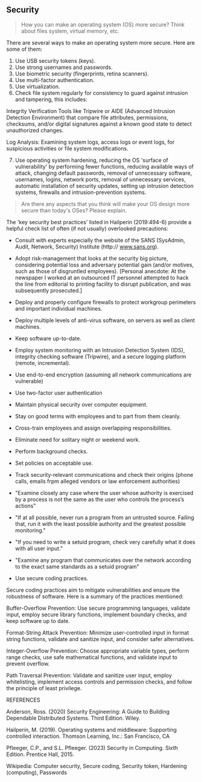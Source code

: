 ## Security 

> How you can make an operating system (OS) more secure? Think about files system, virtual memory, etc.

There are several ways to make an operating system more secure. Here are some of them:

1. Use USB security tokens (keys).
2. Use strong usernames and passwords.
3. Use biometric security (fingerprints, retina scanners).
4. Use multi-factor authentication.
5. Use virtualization.
6. Check file system regularly for consistency to guard against intrusion and tampering, this includes:

Integrity Verification Tools like Tripwire or AIDE (Advanced Intrusion Detection Environment) that compare file attributes, permissions, checksums, and/or digital signatures against a known good state to detect unauthorized changes.

Log Analysis: Examining system logs, access logs or event logs, for suspicious activities or file system modifications.

7. Use operating system hardening, reducing the OS 'surface of vulnerability' by performing fewer functions, reducing available ways of attack, changing default passwords, removal of unnecessary software, usernames, logins, network ports, removal of unnecessary services, automatic installation of security updates, setting up intrusion detection systems, firewalls and intrusion-prevention systems.


> Are there any aspects that you think will make your OS design more secure than today's OSes? Please explain.

The 'key security best practices' listed in Hailperin (2019:494-6) provide a helpful check list of often (if not usually) overlooked precautions:


- Consult with experts especially the website of the SANS (SysAdmin, Audit, Network, Security) Institute (http:// www.sans.org). 

- Adopt risk-management that looks at the security big picture, considering potential loss and adversary potential gain (and/or motives, such as those of disgruntled employees). [Personal anecdote: At the newspaper I worked at an outsourced IT personnel attempted to hack the line from editorial to printing facility to disrupt publication, and was subsequently prosecuted.]

- Deploy and properly configure firewalls to protect workgroup perimeters and important individual machines.

- Deploy multiple levels of anti-virus software, on servers as well as client machines.

- Keep software up-to-date.

- Employ system monitoring with an Intrusion Detection System (IDS), integrity checking software (Tripwire), and a secure logging platform (remote, incremental).

- Use end-to-end encryption (assuming all network communications are vulnerable)

- Use two-factor user authentication

- Maintain physical security over computer equipment.

- Stay on good terms with employees and to part from them cleanly.
- Cross-train employees and assign overlapping responsibilities.
- Eliminate need for solitary night or weekend work.
- Perform background checks.
- Set policies on acceptable use.
- Track security-relevant communications and check their origins (phone calls, emails frpm alleged vendors or law enforcement authorities)

- "Examine closely any case where the user whose authority is exercised by a process is not the same as the user who controls the process’s actions"

- "If at all possible, never run a program from an untrusted source. Failing that, run it with the least possible authority and the greatest possible monitoring."

- "If you need to write a setuid program, check very carefully what it does with all user input."

- "Examine any program that communicates over the network according to the exact same standards as a setuid program"

- Use secure coding practices.

Secure coding practices aim to mitigate vulnerabilities and ensure the robustness of software. Here is a summary of the practices mentioned:

Buffer-Overflow Prevention: Use secure programming languages, validate input, employ secure library functions, implement boundary checks, and keep software up to date.

Format-String Attack Prevention: Minimize user-controlled input in format string functions, validate and sanitize input, and consider safer alternatives.

Integer-Overflow Prevention: Choose appropriate variable types, perform range checks, use safe mathematical functions, and validate input to prevent overflow.

Path Traversal Prevention: Validate and sanitize user input, employ whitelisting, implement access controls and permission checks, and follow the principle of least privilege.


REFERENCES

Anderson, Ross. (2020) Security Engineering: A Guide to Building Dependable Distributed Systems. Third Edition. Wiley.

Hailperin, M. (2019). Operating systems and middleware: Supporting controlled interaction. Thomson Learning, Inc.: San Francisco, CA

Pfleeger, C.P., and S.L. Pfleeger. (2023) Security in Computing. Sixth Edition. Prentice Hall, 2015.

Wikipedia: Computer security, Secure coding, Security token, Hardening (computing), Passwords


